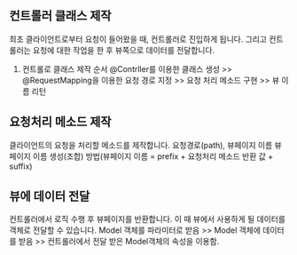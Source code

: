 ## 컨트롤러 클래스 제작
최초 클라이언트로부터 요청이 들어왔을 때, 컨트롤러로 진입하게 됩니다.
그리고 컨트롤러는 요청에 대한 작업을 한 후 뷰쪽으로 데이터를 전달합니다.

1. 컨트롤로 클래스 제작 순서
@Contrller를 이용한 클래스 생성 >>
@RequestMapping을 이용한 요청 경로 지정 >>
요청 처리 메소드 구현 >>
뷰 이름 리턴

## 요청처리 메소드 제작
클라이언트의 요청을 처리할 메소드를 제작합니다.
요청경로(path), 뷰페이지 이름
뷰페이지 이름 생성(조합) 방법(뷰페이지 이름 = prefix + 요청처리 메소드 반환 값 + suffix)


## 뷰에 데이터 전달
컨트롤러에서 로직 수행 후 뷰페이지를 반환합니다. 이 때 뷰에서 사용하게 될 데이터를 객체로 전달할 수 있습니다.
Model 객체를 파라미터로 받음 >>
Model 객체에 데이터를 받음 >>
컨트롤러에서 전달 받은 Model객체의 속성을 이용함.
